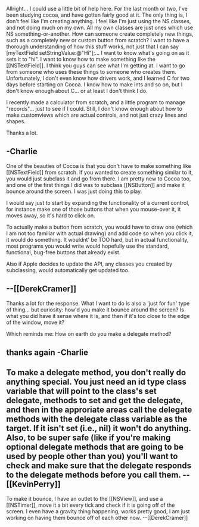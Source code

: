 Allright... I could use a little bit of help here.  For the last month or two, I've been studying cocoa, and have gotten fairly good at it.  The only thing is, I don't feel like I'm creating anything.  I feel like I'm just using the NS classes, and not doing much on my own.  All my own classes are just ones which use NS something-or-another.  How can someone create completely new things, such as a completely new or custom button from scratch?  I want to have a thorough understanding of how this stuff works, not just that I can say [myTextField setStringValue:@"Hi"];... I want to know what's going on as it sets it to "hi".  I want to know how to make something like the [[NSTextField]].  I think you guys can see what I'm getting at.  I want to go from someone who uses these things to someone who creates them.  Unfortunately, I don't even know how drivers work, and I learned C for two days before starting on Cocoa.  I know how to make ints and so on, but I don't know enough about C... or at least I don't think I do.

I recently made a calculator from scratch, and a little program to manage "records"... just to see if I could.  Still, I don't know enough about how to make customviews which are actual controls, and not just crazy lines and shapes.

Thanks a lot.

-Charlie
----
One of the beauties of Cocoa is that you don't have to make something like [[NSTextField]] from scratch.  If you wanted to create something similar to it, you would just subclass it and go from there.  I am pretty new to Cocoa too, and one of the first things I did was to subclass [[NSButton]] and make it bounce around the screen.  I was just doing this to play.

I would say just to start by expanding the functionality of a current control, for instance make one of those buttons that when you mouse-over it, it moves away, so it's hard to click on.

To actually make a button from scratch, you would have to draw one (which I am not too familiar with actual drawing) and add code so when you click it, it would do something.  It wouldnt' be TOO hard, but in actual functionality, most programs you would write would hopefully use the standard, functional, bug-free buttons that already exist.

Also if Apple decides to update the API, any classes you created by subclassing, would automatically get updated too.

--[[DerekCramer]]
----
Thanks a lot for the response.  What I want to do is also a 'just for fun' type of thing... but curiosity: how'd you make it bounce around the screen?  Is what you did have it sense where it is, and then if it's too close to the edge of the window, move it?

Which reminds me: How on earth do you make a delegate method?

thanks again
-Charlie
----
To make a delegate method, you don't really do anything special. You just need an id type class variable that will point to the class's set delegate, methods to set and get the delegate, and then in the approriate areas call the delegate methods with the delegate class variable as the target. If it isn't set (i.e., nil) it won't do anything. Also, to be super safe (like if you're making optional delegate methods that are going to be used by people other than you) you'll want to check and make sure that the delegate responds to the delegate methods before you call them. --[[KevinPerry]]
----
To make it bounce, I have an outlet to the [[NSView]], and use a [[NSTimer]], move it a bit every tick and check if it is going off of the screen.  I even have a gravity thing happening, works pretty good, I am just working on having them bounce off of each other now.
--[[DerekCramer]]